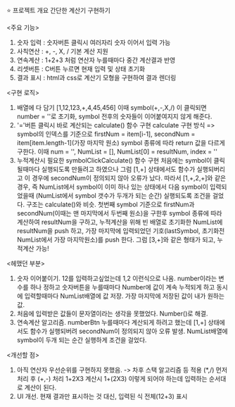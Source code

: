 ⭐️ 프로젝트 개요
간단한 계산기 구현하기

<주요 기능>
1. 숫자 입력 : 숫자버튼 클릭시 여러자리 숫자 이어서 입력 가능
2. 사칙연산 : +, -, X, / 기본 계산 지원
3. 연속계산 : 1+2+3 처럼 연산자 누를때마다 중간 계산결과 반영
4. 리셋버튼 : C버튼 누르면 현재 입력 및 상태 초기화
5. 결과 표시 : html과 css로 계산기 모형을 구현하여 결과 렌더링

<구현 로직>
1. 배열에 다 담기 [1,12,123,+,4,45,456]
이때 symbol(+,-,X,/) 이 클릭되면 number = ''로 초기화, symbol 전후의 숫자들이 이어붙여지지 않게 해준다.
2. '='버튼 클릭시 바로 계산되는 calculate() 함수 구현
calculate 구현 방식 => symbol의 인덱스를 기준으로 
firstNum = item[i-1], secondNum = item[item.length-1](가장 마지막 원소)
symbol 종류에 따라 return 값을 다르게 구한다.
이때 num = '', NumList = [], NumList[0] = resultNum, index = ''
3. 누적계산시 필요한 symbolClickCalculate() 함수 구현
처음에는 symbol이 클릭될때마다 실행되도록 만들려고 하였으나 그럼 [1,+] 상태에서도 함수가 실행되버리고 이 경우에 secondNum이 정의되지 않아 오류가 났다.
따라서 [1,+,2,+]와 같은 경우, 즉 NumList에서 symbol이 이미 하나 있는 상태에서 다음 symbol이 입력되었을때 (NumList에서 symbol 갯수가 두개가 되는 순간) 실행되도록 조건을 걸었다.
구조는 calculate()와 비슷. 첫번째 symbol 기준으로 firstNum과 secondNum(이때는 맨 마지막에서 두번째 원소)을 구한후 symbol 종류에 따라 계산하여 resultNum을 구하고, 누적계산을 위해 빈 배열로 초기화한 NumList에 resultNum을 push 하고, 가장 마지막에 입력되었던 기호(lastSymbol, 초기화전 NumList에서 가장 마지막원소)를 push 한다. 그럼 [3,+]와 같은 형태가 되고, 누적계산 가능!

<헤맸던 부분>
1. 숫자 이어붙이기. 12를 입력하고싶었는데 1,2 이런식으로 나옴.
number이라는 변수를 하나 정하고 숫자버튼을 누를때마다 Number에 값이 계속 누적되게 하고 동시에 입력할때마다 NumList배열에 값 저장. 가장 마지막에 저장된 값이 내가 원하는 값.
2. 처음에 입력받은 값들이 문자열이라는 생각을 못했었다. Number()로 해결.
3. 연속계산 알고리즘. numberBtn 누를때마다 계산되게 하려고 했는데 [1,+] 상태에서도 함수가 실행되버려 secondNum이 정의되지 않아 오류 발생. NumList배열에 symbol이 두개 되는 순간 실행하게 조건을 걸었다.


<개선할 점>
1. 아직 연산자 우선순위를 구현하지 못했음. -> 차후 스택 알고리즘 등 적용
(*,/) 먼저 처리 후 (+,-) 처리
1+2X3 계산시 1+(2X3) 이렇게 되어야 하는데 입력하는 순서대로 계산이 된다.
2. UI 개선. 현재 결과만 표시하는 것 대신, 입력된 식 전체(12+3) 표시